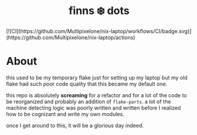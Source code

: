 <h1 align="center">finns ❄️ dots</h1>
[![CI](https://github.com/Multipixelone/nix-laptop/workflows/CI/badge.svg)](https://github.com/Multipixelone/nix-laptop/actions)

# About

this used to be my temporary flake just for setting up my laptop but my old flake had such poor code quality that this became my default one.

this repo is absolutely **screaming** for a refactor and for a lot of the code to be reorganized and probably an addition of `flake-parts`. a lot of the machine detecting logic was poorly written and written before I realized how to be cognizant and write my own modules.

once I get around to this, it will be a glorious day indeed.
